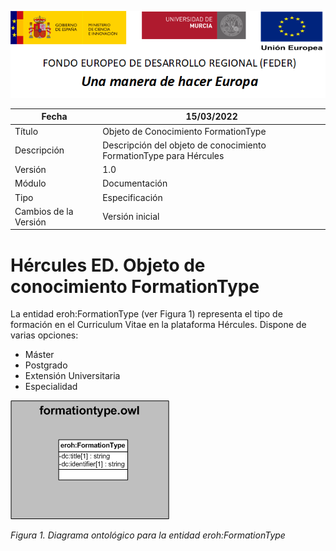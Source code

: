 ![](../../Docs/media/CabeceraDocumentosMD.png)

| Fecha         | 15/03/2022                                                   |
| ------------- | ------------------------------------------------------------ |
|Título|Objeto de Conocimiento FormationType| 
|Descripción|Descripción del objeto de conocimiento FormationType para Hércules|
|Versión|1.0|
|Módulo|Documentación|
|Tipo|Especificación|
|Cambios de la Versión|Versión inicial|

# Hércules ED. Objeto de conocimiento FormationType

La entidad eroh:FormationType (ver Figura 1) representa el tipo de formación en el Curriculum Vitae en la plataforma Hércules. Dispone de varias opciones:
- Máster
- Postgrado
- Extensión Universitaria
- Especialidad

![](../../Docs/media/ObjetosDeConocimiento/FormationType.png)

*Figura 1. Diagrama ontológico para la entidad eroh:FormationType*
